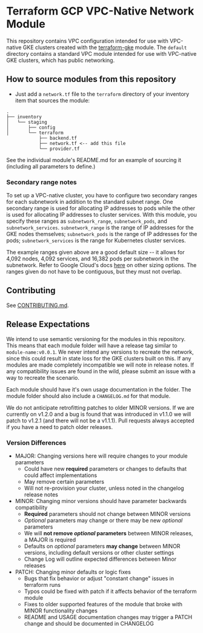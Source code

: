 # Terraform GCP VPC-Native Network Module
This repository contains VPC configuration intended for use with VPC-native GKE clusters created with the [terraform-gke](https://github.com/reactiveops/terraform-gke) module. The `default` directory contains a standard VPC module intended for use with VPC-native GKE clusters, which has public networking.


## How to source modules from this repository
* Just add a `network.tf` file to the `terraform` directory of your inventory item that sources the module:
```
.
├── inventory
│   └── staging
│       ├── config
│       └── terraform
            ├── backend.tf
            ├── network.tf <-- add this file
            └── provider.tf
```

See the individual module's README.md for an example of sourcing it (including all parameters to define.) 

### Secondary range notes
To set up a VPC-native cluster, you have to configure two secondary ranges for each subnetwork in addition to the standard subnet range. One secondary range is used for allocating IP addresses to pods while the other is used for allocating IP addresses to cluster services.  With this module, you specify these ranges as `subnetwork_range`, `subnetwork_pods`, and `subnetwork_services`. `subnetwork_range` is the range of IP addresses for the GKE nodes themselves; `subnetwork_pods` is the range of IP addresses for the pods; `subnetwork_services` is the range for Kubernetes cluster services.

The example ranges given above are a good default size -- it allows for 4,092 nodes, 4,092 services, and 16,382 pods per subnetwork in the subnetwork. Refer to Google Cloud's docs [here](https://cloud.google.com/kubernetes-engine/docs/how-to/alias-ips) on other sizing options. The ranges given do not have to be contiguous, but they must not overlap.


## Contributing
See [CONTRIBUTING.md](./CONTRIBUTING.md).

## Release Expectations
We intend to use semantic versioning for the modules in this repository. This means that each module folder will have a release tag similar to `module-name:v0.0.1`. We never intend any versions to 
recreate the network, since this could result in state loss for the GKE clusters built on this. If any modules are made completely incompatible we will note in release notes. If any compatibility issues are found in the wild, please submit an issue with a way to recreate the scenario.

Each module should have it's own usage documentation in the folder. The module folder should also include a `CHANGELOG.md` for that module.

We do not anticipate retrofitting patches to older MINOR versions. If we are currently on v1.2.0 and a bug is found that was introduced in v1.1.0 we will patch to v1.2.1 (and there will not be a v1.1.1). Pull requests always accepted if you have a need to patch older releases.

### Version Differences
* MAJOR: Changing versions here will require changes to your module parameters
  * Could have new **required** parameters or changes to defaults that could affect implementations
  * May remove certain parameters
  * Will not re-provision your cluster, unless noted in the changelog release notes
* MINOR: Changing minor versions should have parameter backwards compatibility
  * **Required** parameters should not change between MINOR versions
  * _Optional_ parameters may change or there may be new _optional_ parameters
  * We will **not remove _optional_ parameters** between MINOR releases, a MAJOR is required
  * Defaults on _optional_ parameters **may change** between MINOR versions, including default versions or other cluster settings
  * Change Log will outline expected differences between Minor releases
* PATCH: Changing minor defaults or logic fixes
  * Bugs that fix behavior or adjust "constant change" issues in terraform runs
  * Typos could be fixed with patch if it affects behavior of the terraform module
  * Fixes to older supported features of the module that broke with MINOR functionality changes
  * README and USAGE documentation changes may trigger a PATCH change and should be documented in CHANGELOG